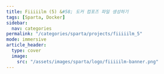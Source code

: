```yaml
---
title: Fiiiiilm (5) &#58; 도커 컴포즈 파일 생성하기
tags: [Sparta, Docker]
sidebar:
  nav: categories
permalink: "/categories/sparta/projects/fiiiiilm_5"
mode: immersive
article_header:
  type: cover
  image:
    src: "/assets/images/sparta/logo/fiiiiilm-banner.png"
---
```


<div class="article__content" markdown="1">

</div>
